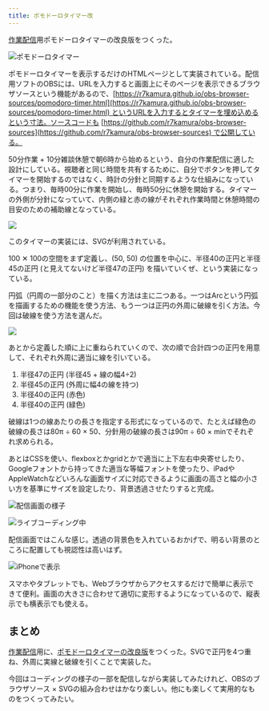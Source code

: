 ```yaml
---
title: ポモドーロタイマー改
---
```

[作業配信](https://www.youtube.com/c/r7kamura)用ポモドーロタイマーの改良版をつくった。

![](https://lh3.googleusercontent.com/docs/ADP-6oHWe2fSJ_CJR6DRaPooUGzcbU6iOKw5ql1RHz3gLEo5msdUv6fu6Oo5h9FB5k4d5L5kILY0BTO0DEYhb3yTM0aqsxHLqEcpgLK_pcEp4hswMaybX69ocgUjcDofIvmsRQK37BiatzVmmGiK6thlQrh-5NX0DgHsk7Sder4gE8dMyVn0cp0svs2l8LgPKvwsxvSzCZpnnHlDxGJ_5aX_UCA_bZzNSxOLbNRGSqFOaU22ohZ78z-VgMwo1uiFPS3_6qfsZoLK7bT4-7Crx9t-mKjA6WPYVE2uhx-Lm_zS1UKeDeck3khdImfGxLxn_z_D2IKDkHcORm5gpuev64IRhcFVr7f8IDF-LWP375VACLt7UO_lYMbcoCoePhzDWyK32GVRHd7eb93BVuNYATjkmj8pWlguRFwtGQZJcjEFUPH4Lus_wavhLbT-8Ayxw9oyb_Kw6XmJp6w6fYEUq8z6bfMwBdi3CQ4smJCrC8Nz-lYGn25pIviGJEoMmO51H6u8sKL6DuaLN8t9bGk2MY_-uKWOeUuu6ucOXeGLKg0Og8NZZ25yTXxgO9EQH9Kvi3xScNpT8w05G_H0nj5ubsDRiXsm22YFBcycrMc1pq0F5v5bLNJoCZ4XtZSGt0Q3NwHiUzt__F3zf7XicAgm6TuZzQa-S5DQrI6thENkACzo6EZtN3gfa8_RwRP8fRLluCafDi4i1MJUQHbNenDERKasqiAUnDNFlKMwdSxGxmcEH8cCMNyUuoYyBjpIajpxQu4K1ag8J34CEhKFWzDlheV6nNPX70ZTTKwBIdRwEc1lE0_zedH0HN1sET6hfX5h064UIvUsEFcGfQ854gySYSPT45e295ksnoA4ctjLjvlRUWtXH2BedIK_CR2_pysq3RJxEmH5qEwaJtJ4ziOR69ppf3gKw6Tl11QHKZqXDAd9oMdGhrcBRSMrc1FFBYlvo9ZDPa-lRKEe2cAHorP5o1285ABAO8GrSbrlWCyREDULP_xGuX9WfFD4EZLnqP3HZ-wLLCh_6fH52Y4ynU5xxHY7XUzP_-AjwclFu1xsOZgeMTmRKygS_OH4QCxfaDFgBUezudx3ikGMdtR2Kzyff_u0ZvPHXajDnB5iHgCg7ntoG6d4Q9dqbsqoNtyk8XyQRa1cISsptTWX8TRikcbbjrH30pZRLEzCdfLew8NhO2jBt97kuDcENe046BhPxtSbQq86LAasqBX9MZJ4W5Meot0klwJ2eGBMfpe6kOmKjoGmr-kIgVwtVg "ポモドーロタイマー")

ポモドーロタイマーを表示するだけのHTMLページとして実装されている。配信用ソフトのOBSには、URLを入力すると画面上にそのページを表示できるブラウザソースという機能があるので、[https://r7kamura.github.io/obs-browser-sources/pomodoro-timer.html](https://r7kamura.github.io/obs-browser-sources/pomodoro-timer.html) というURLを入力するとタイマーを埋め込めるという寸法。ソースコードも [https://github.com/r7kamura/obs-browser-sources](https://github.com/r7kamura/obs-browser-sources) で公開している。

50分作業 + 10分雑談休憩で朝6時から始めるという、自分の作業配信に適した設計にしている。視聴者と同じ時間を共有するために、自分でボタンを押してタイマーを開始するのではなく、時計の分針と同期するような仕組みになっている。つまり、毎時00分に作業を開始し、毎時50分に休憩を開始する。タイマーの外側が分針になっていて、内側の緑と赤の線がそれぞれ作業時間と休憩時間の目安のための補助線となっている。

![](https://lh3.googleusercontent.com/docs/ADP-6oFCDN3rbLQYBhEX8nu2zbVoR1UzCUFR0onLLu8g77VcUSrVAHFHpb4WPZz307d6KEItkLOA8-L0bzjwCmu9b6C4_US9_4kuMnZWWxuQ6hi6QuhU7aypphrwoxIQVwq8W7Wsu5ExwbpXBmRt7DhjEWF1HO8UB87J5AQDWJr7CREwq5vhw_rfpoAJ_UjGl1lLxtdLJ5_jDv226VZRYp5MWpk94r8LcjsOp_stW2mC4GzBXC380vAmbKggvP0X5mRsCosk-qWtr6WZIAvuNhlEabao54Z2zPpAA1O6ZZFmjYJrl6PKn2AMJpN9r9q0L-25pCasCRPssLTlmjW4RdJj0KaikYePFuk6VKjNpRyhuJmE2PXqAnpbJJJ8stEucv_72Sbw5oFBuW4gKq8mYrRTQPLqhnKH9pNihJWq1AP8hcj1O7Izce3EZp8Vkp1kDjLCER7hB0_axpQga95atg7SJt9E7rWaJicNzxEqbFfFDPWWS-_9J4Z3s1GJVqq2ry0k7IahITxgqt112mMLUARyd-LIV632HnFGBVDRNqAuJs09tc-72pbtvQu2j9WQpe9IGG5IxATl9yzCJgbFqst2sBiFRFsLycK-Vj7y8bPyRpYoXA_-hgda-oUecmOTLLTsK8QGiEf9mwovB6ZiqGAyed_xU_heBF0ZXRhTORk08G-mZz5SLV7nKbjj8z4cKfmADlww_jGOBTHmqQ_jYhWXqzdF49Y0xO4rez9m3-Mvpr7CXO_VwfCYSW-MEUpyJMMRNID91j8o4z55S5G5ao942X9Fe9uRn0Eflx1dtSZK2hIHkVs4gLbVadvu_wtoVc5mZrBOZzeJwrtb5LPW49DKqyBbAtmH74BPtptn0aooAHW-FWZF8DL2yUdewbKkZ7tED_-Z2wmCdMgjTTsaC7yfaHa4JjKEaKHEofzS5KaMPo8UAka1PQO6HOIsoQyNB3QnOgqdDzn6kZCBe8jSDv8t9z0IcZcNp1qe7KNQQBNSDjgVyBbQbD16PqCry_u0kLRo03TyMdL0xi0_ug0s2EuLeUCbzR9YxprvMDKTikPmoPx6NvZpSeu29W5eDcSeFestYRVxjq-6ccJUkQaYeWK7GJnNFbxiVrGjBtVZxccNbYYrDybOh1O_VViVrYGnJwpAe_LFtyBXISrneOrOhs_Y7b-WZW5y_tuzVIv5XlKckjLhi_xc03hZZ8cUOvHkKNJng1_AhzkIdAQcXWLavdsDcp5gtIVIPTawpPzIKZoR3uL3CSFG3w)

このタイマーの実装には、SVGが利用されている。

100 ✕ 100の空間をまず定義し、(50, 50) の位置を中心に、半径40の正円と半径45の正円 (と見えてないけど半径47の正円) を描いていくぜ、という実装になっている。

円弧（円周の一部分のこと）を描く方法は主に二つある。一つはArcという円弧を描画するための機能を使う方法、もう一つは正円の外周に破線を引く方法。今回は破線を使う方法を選んだ。

![](https://lh3.googleusercontent.com/docs/ADP-6oGhCh9y_XfGoKn4hDPwuBnuAQhZ2Hk0eqag4yORI-G6dBk20LLeYyVawerAuS43r7loHQa28ppz0KttlkHGhzmdeWQPSdqlCoODRcpFJ7GMFMNOL-1rRVxqbqR8ojw_cD_kSJuMikzDoab7FWNTgWcfjcAUsqLMOmG9jH5hr9-8QtQjVjuqcJUu8QY4Nrsce-YIBz5LPEX8RvQjISyFZvm_hXoqvt3jp5CWp00u41MtktYRUKflFVJxH3BjV-23J41naKCGp2qxMNZWCuLNvzdM69sCsvDLYrbvbsvegrktcbjcVTLkafocFfAKmmZ4p_DuAyaqvJBb-aDixXMPtLT265xp5vmUI3trevzzrrjRTb6zswHup_cvVwuGjjl0p1ZdzOaTLiwpyqV4uLdWFBFyvrfLidvXobr3XZyyHNcKeFOgd90-ArEltEzhLTHwF_-fw1mJXlLlsEbSXxVMVFX2vKJcUJzjceRT75wn_fuz9pXt2Czl-M2tFwZbgihDJLDKKtn8EcBvifCIdPE5VxE-NRRmI1uP_JApauyczghrP5eTWTY_5gwKJPajNAYGQqJf9wJ9hCYbk4lbAkajey53mCeSjcvORyb-SIMPTdhvOuATpQ9rx11v-yG49Zai0JN0i49hSFpIG6zdU6TeWRyAu93UFWt9Nw6NHvabvxgykpdtk3BmeB1hipRoClqIvhVXLpZfm0BBM_jxeallRdwSP_J1lHknJykQTTWEsFpAJUxqpv4oQ2oC6KeXwDxZJIpq1VSZds32T-S4sXIhwSisQXmHTZTmnCcGA2nReXdJh4yw6kbdUQTmVLeW72AZAF34CJhk5F4jB2UYbVpCvDPRKFudrT7LxRS5pza-zndeiGbSkN0jUcfTVASeqH8SdOpUUDVLvNMoHYJbqmFw5nxlX0fkNcSoPPU4nDVU7wjAy-iUlc0KU3inJtukzKeK98pOMZ9Hav3u5YOtHLpoC4kfD_sGZiXAHz82LfmAwweG_0RfdJIAwJZa7G39kkKEW8GpvYRU-GDRcZLWHXz2h5_wgV9XjVEy0fwcDQDz83VNfMI-HyLeLAfrjgfzH-O_SPPDpFes07yimD6PAy2V5ANvAteat3UllPuEN7j2nSB7A-oYTVylPF5HVAXD85tXejMbWmTRob7IECNMxwZCrjm0BmAygZ3iuy5XB5lmESn-syPYbimeBD7PKUV6iAZdfVyr_bBWg96mI2Ozwx5xk8AiswGdLkOUBjhcWBobcrV-xnu17Q)

あとから定義した順に上に重ねられていくので、次の順で合計四つの正円を用意して、それぞれ外周に適当に線を引いている。

1.  半径47の正円 (半径45 + 線の幅4÷2)
2.  半径45の正円 (外周に幅4の線を持つ)
3.  半径40の正円 (赤色)
4.  半径40の正円 (緑色)

破線は1つの線あたりの長さを指定する形式になっているので、たとえば緑色の破線の長さは80π ÷ 60 × 50、分針用の破線の長さは90π ÷ 60 × minでそれぞれ求められる。

あとはCSSを使い、flexboxとかgridとかで適当に上下左右中央寄せしたり、Googleフォントから持ってきた適当な等幅フォントを使ったり、iPadやAppleWatchなどいろんな画面サイズに対応できるように画面の高さと幅の小さい方を基準にサイズを設定したり、背景透過させたりすると完成。

![](https://lh3.googleusercontent.com/docs/ADP-6oEXMhqqJPotJ_P4I2JdnonRfJmYE3u_oc4KivuXYT1cpeoYwWArW-7iWgoUNfTo5hXmNX4ztn5pn93-B74anyHNVw63bApHy2a8FFQHLcBx-_nYv2NRAwXsT67wxAWLeHh4q_ojATkqZRxOnwxsUaN2gmuHWd0a5aMOZEyXFBh_9Ug1NdfkMJrX112qsJ-te5CexEtOf49-NLDzzW-UImjnj_R8NaMPsvxZWcK_tyaad-TB0ikpZNlAyBaKcFfcc3N-o8RbML7RD3524OwO3QxcpvF_KUc9u1KdFYjXyqWtyZCpJlu6bwG2rq1Jb4o_iXWsLABrrcJB21kg4h9Yf8Tvr1LZGy_X48E3wXmOkWkBFDLDVFK1xO9gc3TvhCQmlePkVNv4a_uTUDBmv5XOv6xDVNdnlQbifBoUdl8YwNADMzLxBUCFMWwj2E0CDNUNa5c7hhDC1IhkRxSfJvkxNzs5o-NQDpluIb0WPXsf6B6ttg86pBJY1wYkGxjsK3y_8eFNQnBmaiVJPFy0O1U2kGBAgBu1F-CpP7o2o7tpBvAiDYPwDr1U5NHdotk7ifHrstWnbY734xJGP0DUrMLo9TpU4Mq5DQJg6OpYIOLd-u19PzXBRfHzV9y5FbQw_Q8mzgeCjnNh5vkb2JWKojip6nw0-wUsNvzGcl2MH7mzXk5dwY4Bd9rq1pu1PnBNh0QLKUxg2h2aOhtL0DzolLx1npB9XgHqfEn9f1EbVEYBQTJKtJS3FDzJS_XtSp5IbR6tVjmtHJFLXupq2PpjR6nQ2nKsu8cSXykLLB8AQFlGtud2nJqUEMJK7MF_h0XphdWn1x_wdMHt_T7002fSPOxOWDemlByOYCLYOofT0AgWG4OoyVS5PSGd9WrLpYJ0NNUFtF-17VNZ1fn_owZqueZiIPSbtqZJ6s2ft9u1ofNcj9yohyVOYET5JrQTnwvMCAN98H_QpPmISUEiuUQN8UJTFdyuUDj9Kr14SiJnNHLN7L5QSkp7xyUDRWboyn4D-Iw_EwQs6JpdV-Xy5Qxz2NL9eyVkxzJK5xn_OU-k9NddXohxCwmesRAw62YoPAUDeCjyXLxGjsr4e7MI5s70OSTTr3RwEn8U1Qo0pvHd_AsEiy967GW4i4dPl1l_3dkOmVJaWSywcIXlhGbunTJA1OptZ4s-z9QhTLNxbdZQW1kYe_PiIxceEumOj1WDIQDWRwd-US5AX3EuY-QVW8ylrK2bMztNhx_WfEP-lVeT8wGOWUOFRtyp6Q "配信画面の様子")

![](https://lh3.googleusercontent.com/docs/ADP-6oHxah53JfQK-ZrOcqNx51ZKh5W6vn43X3APkqme6CA9KS2wlNiNewe-RgbN3mUCsUktTCFQ0AnP_M833Gs9I4KLhBzPXp4dHk5RLt0hcvirXv9SPcu6gIxPUd4zgjaQ86v_n6hMd3Bn05VnCcNgFAaXTvIE_U8sHRPQZSd3O3uqamIdg9ZIyzAHmqv1ZL3fAxTtupzzG9IApIM6dBq6Z7WztjS4SKYCuxeF6YrX7or0Q-PkPxkyYol4w7YaYE1CM_Ie_3OlOIMHOStMVRAjlsemdy4elZLghdtqeS68wALnfPod8r8X05WFIIIHKv3d66B-ZkGZhmd79C3l5sodxkUq_P7v-UiWRm-iss1FP7KUQT6CWaZw_oUgK1ArQTsCdmT98nELlcsiQimWLg5UF38_L3yDcId_Cxcn61sMZgt8TQ5Fq-LUeecZ69qCrw6KsiSzpp4MQnJjrGxiws4SYCBVAXo3ZiMQt4GN7lzJRmuPinCiLIorwUGyayAVwLjMCL5SIsF7wQ5o85TSx-YAbCZOsPLavDeARyNvfFScX_yq2g1w_4tjWF56pa_bEv633b56PKygrt41ALI4kU_8S0PZlvHmV9W8lDraMHrRYOrfjrIDeoWiBuwP0GtW3P1JksAW7VTXRNnLCQsw4QViAYszRWjozuv_G561PZfpJWILTcySQxStIeJHu9wxxQMidWFvHboLz8pWXL6w4UOl9iMerpohH5-9tu3DBMMLpD1daLD1xn0kcZ5nbGHdipHLEo4lA_tljKlfH2sH5PxZdBx5REG9jVLWiB4kREYbmtTa8cqss_iXmn9-M4MdDnf8kEeb2OoWxa58x7aHdEkef9A58TxoVTzhOgX0pj-TA3jp3sUujiM79-CEDwluGTkzTlri8j9FDJg8QEeXD9Bp1h1ZFA2t9WdT5DRo8Qyy-026QDJ4ybNszMntfCpXjX5HbSNnRMPnAY9id3RnDgUrntgIWJsU0WD6eptAA33AbY80jC18z1BJR5rHRKrqw_VzFyPUZGi1YTiphV_VV_aG5cMe2EbImSYuDYCS1mE-zaTXWoT4PmIKUBT0SnKDMGA8Er7XWIESlocPGH1xuP8QgHsUyR5Rf922TrfRAhVy4rOEvlgP8DI-P0FlFeFTmC42rUVMmOKtm3hYthXW31Pl2jSjmEJvb_TKA32kazZKASCHFPXiL1Fi5RH_WKR15Zv_FyoR6miZV0VTQT9EfCLslBfedT1eiEqixIyYZTV_GL6PjwLsuA "ライブコーディング中")

配信画面ではこんな感じ。透過の背景色を入れているおかげで、明るい背景のところに配置しても視認性は高いはず。

![](https://lh3.googleusercontent.com/docs/ADP-6oFM-zqVYnqUq4Culj0LCzjAWQefyrr2PHQEb3vLCIeEn6MEYLbsbXmpU6eZ_rdrJ9GZI6g-ewaKACnFCIMH6pgfz2IUe5OM8eeY2bvORO90zyfWj68UgIhdU8XH52iAR7U0Gm5Van_GmcgzZzg5Qg5pYZt9kOOnq724eWSp1hLv8JhftUTyusJasd54MSfNp2vNZqFgYDWfJJ7LGRCfg-TSxCoGqg1iBOGxYnOJujIzHp6owyC5Wx82jixNwCHHGu07r-XK_Rf9Qj_ixVWi7kY76FZCxFiklqePyODUQ-PmKTf_O5n-4gZWHioiBiuNbUZw5QaNt02mOKaN7rY0v3sWGbi-tO9veEdtZN8Vr3JvLre4lTqhz8mOv-qe8a43s_AC66TTmqMqafQcvAAf0GjHw9kPaQc6G8XxILAHaelVc-tr-JYu_VRMgnOXg-NgcR7N_fD7F6MLcBTwwo1auHqiGI7Jlx5UuiR4GsKjSI8Xs_FGLaY98bgwNnj_Y9irVVxFJGEqhc4p45JRXbVkTbwLCu2x0ReDzAo14qCXRJ_wBo-oGjxIR_FiKjeU9IH5o3pZVBnBaWxH6vQkG3DHNJjzkI0j3XNxn1u0LynCC_cRcAzzw5GOlErHPMqDb8PFZiChDaw7xUYvmOlxOeVOSnAz4lhqEPSMaXwXoMVsBy4Cek_ysRH9p7exxiRYXGzgRUZ880CnLTnUfe7NTT02AZLOgnR8O5UuSFI3jSRjHoGYSr7bvl8tHNss12evwB4WMasl9Z4WQIzCq3qa0oPK5r5vtfhO3fdTXEcTH6cGB1tCnLgAVA2SvjbxDT-7mm4ErAiCkFonkwyZc_gbU5aceO73vATmq7dbxaGKtgc3erTFyHv04SgfrGfVPLufxf48SHvgUBQb5JGprrl4vMB1OKkmMvFsEgdxoQoogCKVBxflsAYwHs6VsZEkqJKVeMPogjq7R47cBBQymB3Nev7MdrkqgVn-wBJcRgv47HYxbZNf-u5TVI1kQ9v_vuADhh1T950iIvpgYFRg9k4JGSU22S03HQA6Gp9par9Ux671XF9WUPpvsoC905Cmw5MurzpgHIwBdjzEjcdxMeMdhdfGzv0TefxnIDZiqmBc03dl0FhfkViPeZ1056zCGJIPsOgMnS_5GQoI9OmSWw6rgtOHp6BhQJrufhZjOiT0FnBHAjrH5MxGru7eMaZfUo_TQJCm-pL-Okor8O3r-xmAr-uiBT9tGC_1yY4E83H3UflCber9Djyhng "iPhoneで表示")

スマホやタブレットでも、Webブラウザからアクセスするだけで簡単に表示できて便利。画面の大きさに合わせて適切に変形するようになっているので、縦表示でも横表示でも使える。

まとめ
---

[作業配信](https://www.youtube.com/c/r7kamura)用に、[ポモドーロタイマーの改良版](https://github.com/r7kamura/obs-browser-sources)をつくった。SVGで正円を4つ重ね、外周に実線と破線を引くことで実装した。

今回はコーディングの様子の一部を配信しながら実装してみたけれど、OBSのブラウザソース × SVGの組み合わせはかなり楽しい。他にも楽しくて実用的なものをつくってみたい。
